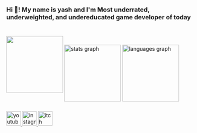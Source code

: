 <h3 align="left">Hi 👋! My name is yash and I'm Most underrated, underweighted, and undereducated game developer of today</h3>

###

<br clear="both">

<img align="left" height="150" src="https://i.imgur.com/fmXS1ic.gif"  />

###

<div align="left">
  <img src="https://github-readme-stats.vercel.app/api?username=orewayash&hide_title=false&hide_rank=false&show_icons=true&include_all_commits=true&count_private=true&disable_animations=false&theme=dracula&locale=en&hide_border=false" height="150" alt="stats graph"  />
  <img src="https://github-readme-stats.vercel.app/api/top-langs?username=orewayash&locale=en&hide_title=false&layout=compact&card_width=320&langs_count=5&theme=dracula&hide_border=false" height="150" alt="languages graph"  />
</div>

###

<div align="left">
  <a href="https://www.youtube.com/@y_gamedev" target="_blank">
    <img src="https://img.shields.io/static/v1?message=Youtube&logo=youtube&label=&color=FF0000&logoColor=white&labelColor=&style=for-the-badge" height="38" alt="youtube logo"  />
  </a>
  <a href="https://www.instagram.com/orewayash?utm_source=ig_web_button_share_sheet&igsh=eWhsbGh3Y2Izd2l0" target="_blank">
    <img src="https://img.shields.io/static/v1?message=Instagram&logo=instagram&label=&color=E4405F&logoColor=white&labelColor=&style=for-the-badge" height="38" alt="instagram logo"  />
  </a>
  <a href="https://hardwork.itch.io/" target="_blank">
    <img src="https://img.shields.io/static/v1?message=itch.io&logo=itch&label=&color=000000&logoColor=white&labelColor=&style=for-the-badge" height="38" alt="itch logo"  />
  </a>
</div>

###
